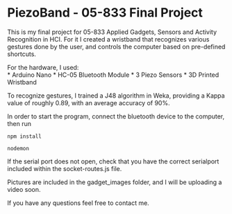 PiezoBand - 05-833 Final Project 
============

This is my final project for 05-833 Applied Gadgets, Sensors and Activity Recognition in HCI. For it I created a wristband that recognizes various gestures done by the user, and controls the computer based on pre-defined shortcuts.

For the hardware, I used:	
    * Arduino Nano
 	* HC-05 Bluetooth Module
 	* 3 Piezo Sensors
 	* 3D Printed Wristband  

To recognize gestures, I trained a J48 algorithm in Weka, providing a Kappa value of roughly 0.89, with an average accuracy of 90%.

In order to start the program, connect the bluetooth device to the computer, then run

	npm install
	
	nodemon

If the serial port does not open, check that you have the correct serialport included within the socket-routes.js file.

Pictures are included in the gadget_images folder, and I will be uploading a video soon.

If you have any questions feel free to contact me.

